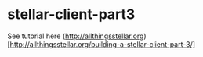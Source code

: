 # stellar-client-part3

See tutorial here
(http://allthingsstellar.org)[http://allthingsstellar.org/building-a-stellar-client-part-3/]
